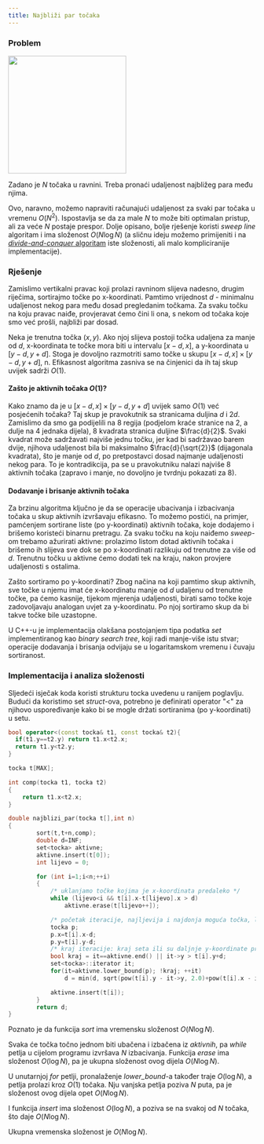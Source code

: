 ```yaml
---
title: Najbliži par točaka
---
```


### Problem

<img src="https://thealgoristsblob.blob.core.windows.net/thealgoristsimages/235597E5-D92A-46CF-84F6-CE4C016036D9.jpeg" width="240"/>

Zadano je $N$ točaka u ravnini. Treba pronaći udaljenost najbližeg para među njima.

Ovo, naravno, možemo napraviti računajući udaljenost za svaki par točaka u vremenu $O(N^2)$. Ispostavlja se da za male $N$ to može biti optimalan pristup, ali za veće $N$ postaje prespor. Dolje opisano, bolje rješenje koristi _sweep line_ algoritam i ima složenost $O({N}\log{N})$ (a sličnu ideju možemo primijeniti i na <a href="https://www.cs.mcgill.ca/~cs251/ClosestPair/ClosestPairDQ.html">_divide-and-conquer_ algoritam</a> iste složenosti, ali malo kompliciranije implementacije).

### Rješenje

Zamislimo vertikalni pravac koji prolazi ravninom slijeva nadesno, drugim riječima, sortirajmo točke po x-koordinati. Pamtimo vrijednost $d$ - minimalnu udaljenost nekog para među dosad pregledanim točkama. Za svaku točku na koju pravac naiđe, provjeravat ćemo čini li ona, s nekom od točaka koje smo već prošli, najbliži par dosad.

Neka je trenutna točka $(x,y)$. Ako njoj slijeva postoji točka udaljena za manje od $d$, x-koordinata te točke mora biti u intervalu $[x-d,x]$, a y-koordinata u $[y-d,y+d]$. Stoga je dovoljno razmotriti samo točke u skupu $[x-d,x] \times [y-d,y+d]$, n. Efikasnost algoritma zasniva se na činjenici da ih taj skup uvijek sadrži $O(1)$.

#### Zašto je aktivnih točaka $O(1)$?

Kako znamo da je u $[x-d,x] \times [y-d,y+d]$ uvijek samo $O(1)$ već posjećenih točaka? Taj skup je pravokutnik sa stranicama duljina $d$ i $2d$. Zamislimo da smo ga podijelili na 8 regija (podjelom kraće stranice na 2, a dulje na 4 jednaka dijela), 8 kvadrata stranica duljine $\frac{d}{2}$. Svaki kvadrat može sadržavati najviše jednu točku, jer kad bi sadržavao barem dvije, njihova udaljenost bila bi maksimalno $\frac{d}{\sqrt{2}}$ (dijagonala kvadrata), što je manje od $d$, po pretpostavci dosad najmanje udaljenosti nekog para. To je kontradikcija, pa se u pravokutniku nalazi najviše 8 aktivnih točaka (zapravo i manje, no dovoljno je tvrdnju pokazati za 8).

#### Dodavanje i brisanje aktivnih točaka

Za brzinu algoritma ključno je da se operacije ubacivanja i izbacivanja točaka u skup aktivnih izvršavaju efikasno. To možemo postići, na primjer, pamćenjem sortirane liste (po y-koordinati) aktivnih točaka, koje dodajemo i brišemo koristeći binarnu pretragu. Za svaku točku na koju naiđemo _sweep_-om trebamo ažurirati aktivne: prolazimo listom dotad aktivnih točaka i brišemo ih slijeva sve dok se po x-koordinati razlikuju od trenutne za više od $d$. Trenutnu točku u aktivne ćemo dodati tek na kraju, nakon provjere udaljenosti s ostalima.

Zašto sortiramo po y-koordinati? Zbog načina na koji pamtimo skup aktivnih, sve točke u njemu imat će x-koordinatu manje od $d$ udaljenu od trenutne točke, pa ćemo kasnije, tijekom mjerenja udaljenosti, birati samo točke koje zadovoljavaju analogan uvjet za y-koordinatu. Po njoj sortiramo skup da bi takve točke bile uzastopne.

U C++-u je implementacija olakšana postojanjem tipa podatka _set_ implementiranog kao _binary search tree_, koji radi manje-više istu stvar; operacije dodavanja i brisanja odvijaju se u logaritamskom vremenu i čuvaju sortiranost.

### Implementacija i analiza složenosti

Sljedeći isječak koda koristi strukturu tocka uvedenu u ranijem poglavlju. Budući da koristimo set _struct_-ova, potrebno je definirati operator "<" za njihovo uspoređivanje kako bi se mogle držati sortiranima (po y-koordinati) u setu.

```cpp
bool operator<(const tocka& t1, const tocka& t2){
  if(t1.y==t2.y) return t1.x<t2.x;
  return t1.y<t2.y;
}

tocka t[MAX];

int comp(tocka t1, tocka t2)
{ 
    return t1.x<t2.x; 
}

double najblizi_par(tocka t[],int n)
{
        sort(t,t+n,comp);
        double d=INF;
        set<tocka> aktivne;
        aktivne.insert(t[0]);
        int lijevo = 0;

        for (int i=1;i<n;++i)
        {
            /* uklanjamo točke kojima je x-koordinata predaleko */
            while (lijevo<i && t[i].x-t[lijevo].x > d) 
                aktivne.erase(t[lijevo++]); 

            /* početak iteracije, najljevija i najdonja moguća točka, lower bound za dio aktivnih kojim iteriramo */
            tocka p;
            p.x=t[i].x-d;
            p.y=t[i].y-d;
            /* kraj iteracije: kraj seta ili su daljnje y-koordinate predaleko */
            bool kraj = it==aktivne.end() || it->y > t[i].y+d;
            set<tocka>::iterator it;
            for(it=aktivne.lower_bound(p); !kraj; ++it)
                d = min(d, sqrt(pow(t[i].y - it->y, 2.0)+pow(t[i].x - it->x, 2.0)));

            aktivne.insert(t[i]);
        }
        return d;
}
```

Poznato je da funkcija _sort_ ima vremensku složenost $O({N}\log{N})$.

Svaka će točka točno jednom biti ubačena i izbačena iz _aktivnih_, pa _while_ petlja u cijelom programu izvršava $N$ izbacivanja. Funkcija _erase_ ima složenost $O(\log{N})$, pa je ukupna složenost ovog dijela $O({N}\log{N})$.

U unutarnjoj _for_ petlji, pronalaženje _lower_bound_-a također traje $O(\log{N})$, a petlja prolazi kroz $O(1)$ točaka. Nju vanjska petlja poziva $N$ puta, pa je složenost ovog dijela opet $O({N}\log{N})$.

I funkcija _insert_ ima složenost $O(\log{N})$, a poziva se na svakoj od $N$ točaka, što daje $O({N}\log{N})$.

Ukupna vremenska složenost je $O({N}\log{N})$.
